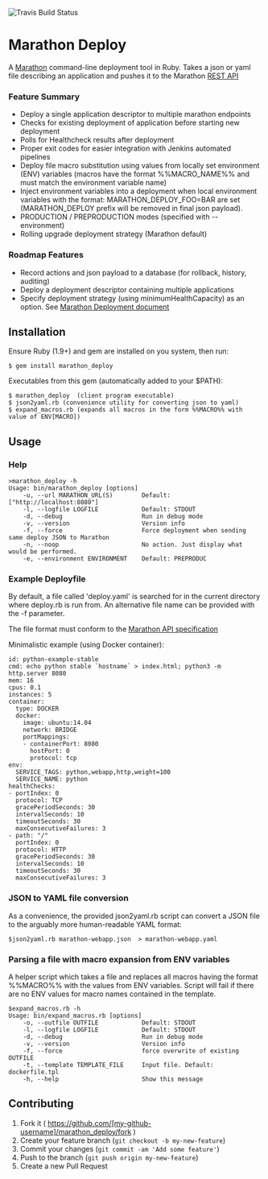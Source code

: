 ![Travis Build Status](https://travis-ci.org/joncolby/marathon_deploy.svg?branch=master)

# Marathon Deploy

A [Marathon](https://mesosphere.github.io/marathon/) command-line deployment tool in Ruby.  Takes a json or yaml file describing an application and pushes it to the Marathon [REST API](https://mesosphere.github.io/marathon/docs/rest-api.html)

### Feature Summary
* Deploy a single application descriptor to multiple marathon endpoints
* Checks for existing deployment of application before starting new deployment
* Polls for Healthcheck results after deployment
* Proper exit codes for easier integration with Jenkins automated pipelines
* Deploy file macro substitution using values from locally set environment (ENV) variables (macros have the format %%MACRO_NAME%% and must match the environment variable name)
* Inject environment variables into a deployment when local environment variables with the format: MARATHON_DEPLOY_FOO=BAR  are set (MARATHON_DEPLOY prefix will be removed in final json payload).
* PRODUCTION / PREPRODUCTION modes (specified with --environment)
* Rolling upgrade deployment strategy (Marathon default)


### Roadmap Features
* Record actions and json payload to a database (for rollback, history, auditing)
* Deploy a deployment descriptor containing multiple applications
* Specify deployment strategy (using minimumHealthCapacity) as an option. See [Marathon Deployment document](https://mesosphere.github.io/marathon/docs/deployments.html)


## Installation

Ensure Ruby (1.9+) and gem are installed on you system, then run:

```
$ gem install marathon_deploy
```

Executables from this gem (automatically added to your $PATH):

    $ marathon_deploy  (client program executable)
    $ json2yaml.rb (convenience utility for converting json to yaml)
    $ expand_macros.rb (expands all macros in the form %%MACRO%% with value of ENV[MACRO])


## Usage

### Help
```
>marathon_deploy -h
Usage: bin/marathon_deploy [options]
    -u, --url MARATHON_URL(S)        Default: ["http://localhost:8080"]
    -l, --logfile LOGFILE            Default: STDOUT
    -d, --debug                      Run in debug mode
    -v, --version                    Version info
    -f, --force                      Force deployment when sending same deploy JSON to Marathon
    -n, --noop                       No action. Just display what would be performed.
    -e, --environment ENVIRONMENT    Default: PREPRODUC
```

### Example Deployfile
By default, a file called 'deploy.yaml' is searched for in the current directory where deploy.rb is run from.  An alternative file name can be provided with the -f parameter.

The file format must conform to the [Marathon API specification](https://mesosphere.github.io/marathon/docs/rest-api.html#post-/v2/apps)

Minimalistic example (using Docker container):

```
id: python-example-stable
cmd: echo python stable `hostname` > index.html; python3 -m http.server 8080
mem: 16
cpus: 0.1
instances: 5
container:
  type: DOCKER
  docker:
    image: ubuntu:14.04
    network: BRIDGE
    portMappings:
    - containerPort: 8080
      hostPort: 0
      protocol: tcp
env:
  SERVICE_TAGS: python,webapp,http,weight=100
  SERVICE_NAME: python
healthChecks:
- portIndex: 0
  protocol: TCP
  gracePeriodSeconds: 30
  intervalSeconds: 10
  timeoutSeconds: 30
  maxConsecutiveFailures: 3
- path: "/"
  portIndex: 0
  protocol: HTTP
  gracePeriodSeconds: 30
  intervalSeconds: 10
  timeoutSeconds: 30
  maxConsecutiveFailures: 3
```

### JSON to YAML file conversion

As a convenience, the provided json2yaml.rb script can convert a JSON file to the arguably more human-readable YAML format:

```
$json2yaml.rb marathon-webapp.json  > marathon-webapp.yaml
```

### Parsing a file with macro expansion from ENV variables

A helper script which takes a file and replaces all macros having the format %%MACRO%% with the values from ENV variables.  Script will fail if there are no ENV values for macro names contained in the template.

```
$expand_macros.rb -h
Usage: bin/expand_macros.rb [options]
    -o, --outfile OUTFILE            Default: STDOUT
    -l, --logfile LOGFILE            Default: STDOUT
    -d, --debug                      Run in debug mode
    -v, --version                    Version info
    -f, --force                      force overwrite of existing OUTFILE
    -t, --template TEMPLATE_FILE     Input file. Default: dockerfile.tpl
    -h, --help                       Show this message
```

## Contributing

1. Fork it ( https://github.com/[my-github-username]/marathon_deploy/fork )
2. Create your feature branch (`git checkout -b my-new-feature`)
3. Commit your changes (`git commit -am 'Add some feature'`)
4. Push to the branch (`git push origin my-new-feature`)
5. Create a new Pull Request
